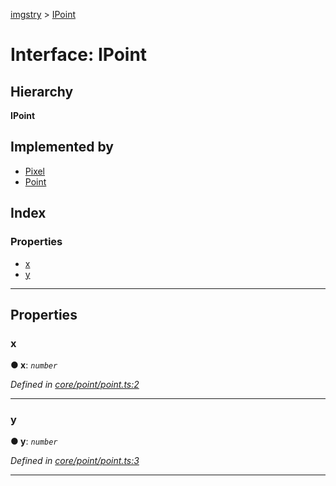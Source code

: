 [imgstry](../README.md) > [IPoint](../interfaces/ipoint.md)

# Interface: IPoint

## Hierarchy

**IPoint**

## Implemented by

* [Pixel](../classes/pixel.md)
* [Point](../classes/point.md)

## Index

### Properties

* [x](ipoint.md#x)
* [y](ipoint.md#y)

---

## Properties

<a id="x"></a>

###  x

**● x**: *`number`*

*Defined in [core/point/point.ts:2](https://github.com/visual-cortex/imgstry/blob/master/source/core/point/point.ts#L2)*

___
<a id="y"></a>

###  y

**● y**: *`number`*

*Defined in [core/point/point.ts:3](https://github.com/visual-cortex/imgstry/blob/master/source/core/point/point.ts#L3)*

___

